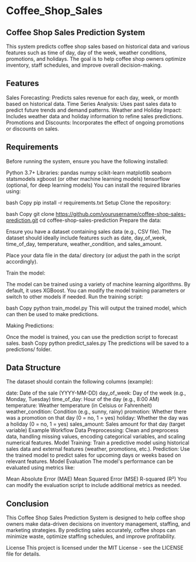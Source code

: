 # Coffee_Shop_Sales
## Coffee Shop Sales Prediction System
This system predicts coffee shop sales based on historical data and various features such as time of day, day of the week, weather conditions, promotions, and holidays. The goal is to help coffee shop owners optimize inventory, staff schedules, and improve overall decision-making.

## Features
Sales Forecasting: Predicts sales revenue for each day, week, or month based on historical data.
Time Series Analysis: Uses past sales data to predict future trends and demand patterns.
Weather and Holiday Impact: Includes weather data and holiday information to refine sales predictions.
Promotions and Discounts: Incorporates the effect of ongoing promotions or discounts on sales.
## Requirements
Before running the system, ensure you have the following installed:

Python 3.7+
Libraries:
pandas
numpy
scikit-learn
matplotlib
seaborn
statsmodels
xgboost (or other machine learning models)
tensorflow (optional, for deep learning models)
You can install the required libraries using:

bash
Copy
pip install -r requirements.txt
Setup
Clone the repository:

bash
Copy
git clone https://github.com/yourusername/coffee-shop-sales-prediction.git
cd coffee-shop-sales-prediction
Prepare the data:

Ensure you have a dataset containing sales data (e.g., CSV file). The dataset should ideally include features such as date, day_of_week, time_of_day, temperature, weather_condition, and sales_amount.

Place your data file in the data/ directory (or adjust the path in the script accordingly).

Train the model:

The model can be trained using a variety of machine learning algorithms. By default, it uses XGBoost. You can modify the model training parameters or switch to other models if needed.
Run the training script:

bash
Copy
python train_model.py
This will output the trained model, which can then be used to make predictions.

Making Predictions:

Once the model is trained, you can use the prediction script to forecast sales.
bash
Copy
python predict_sales.py
The predictions will be saved to a predictions/ folder.

## Data Structure
The dataset should contain the following columns (example):

date: Date of the sale (YYYY-MM-DD)
day_of_week: Day of the week (e.g., Monday, Tuesday)
time_of_day: Hour of the day (e.g., 8:00 AM)
temperature: Weather temperature (in Celsius or Fahrenheit)
weather_condition: Condition (e.g., sunny, rainy)
promotion: Whether there was a promotion on that day (0 = no, 1 = yes)
holiday: Whether the day was a holiday (0 = no, 1 = yes)
sales_amount: Sales amount for that day (target variable)
Example Workflow
Data Preprocessing: Clean and preprocess data, handling missing values, encoding categorical variables, and scaling numerical features.
Model Training: Train a predictive model using historical sales data and external features (weather, promotions, etc.).
Prediction: Use the trained model to predict sales for upcoming days or weeks based on relevant features.
Model Evaluation
The model's performance can be evaluated using metrics like:

Mean Absolute Error (MAE)
Mean Squared Error (MSE)
R-squared (R²)
You can modify the evaluation script to include additional metrics as needed.

## Conclusion
This Coffee Shop Sales Prediction System is designed to help coffee shop owners make data-driven decisions on inventory management, staffing, and marketing strategies. By predicting sales accurately, coffee shops can minimize waste, optimize staffing schedules, and improve profitability.

License
This project is licensed under the MIT License - see the LICENSE file for details.

